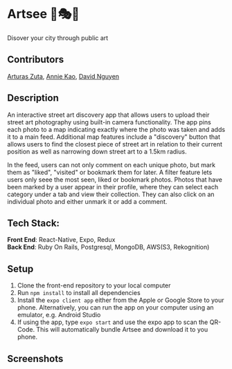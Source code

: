 # Artsee :rainbow::performing_arts::dizzy:
Disover your city through public art

## Contributors
[Arturas Zuta](https://github.com/arturaszuta/), [Annie Kao](https://github.com/anniekao/), [David Nguyen](https://github.com/ahrke/)

## Description
An interactive street art discovery app that allows users to upload their street art photography using built-in camera functionality. The app pins each photo to a map indicating exactly where the photo was taken and adds it to a main feed. Additional map features include a "discovery" button that allows users to find the closest piece of street art in relation to their current position as well as narrowing down street art to a 1.5km radius. 

In the feed, users can not only comment on each unique photo, but mark them as "liked", "visited" or bookmark them for later. A filter feature lets users only seee the most seen, liked or bookmark photos. Photos that have been marked by a user appear in their profile, where they can select each category under a tab and view their collection. They can also click on an individual photo and either unmark it or add a comment.

## Tech Stack:
**Front End**: React-Native, Expo, Redux <br>
**Back End**: Ruby On Rails, Postgresql, MongoDB, AWS(S3, Rekognition)

## Setup
1. Clone the front-end repository to your local computer
2. Run `npm install` to install all dependencies
3. Install the `expo client app` either from the Apple or Google Store to your phone. Alternatively, you can run the app on your computer using an emulator, e.g. Android Studio
4. If using the app, type `expo start` and use the expo app to scan the QR-Code. This will automatically bundle Artsee and download it to you phone.

## Screenshots

